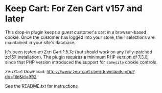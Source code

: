 # Keep Cart: For Zen Cart v157 and later
This drop-in plugin keeps a *guest* customer's cart in a browser-based cookie.  Once the customer has logged into your store, their selections are maintained in your site's database.

It's been tested on Zen Cart 1.5.7c (but should work on any fully-patched zc157 installation).  The plugin requires a minimum PHP version of 7.3.0, since that PHP version introduced the support for `samesite` cookie controls.

Zen Cart Download: https://www.zen-cart.com/downloads.php?do=file&id=992

See the README.txt for instructions.